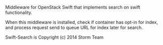 Middleware for OpenStack Swift that implements search on swift functionality.

When this middleware is installed, check if container has opt-in for index, and
process request send to queue URL for index later for search.

Swift-Search is Copyright (c) 2014 Storm Team
